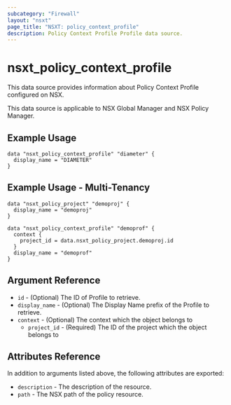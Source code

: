 ```yaml
---
subcategory: "Firewall"
layout: "nsxt"
page_title: "NSXT: policy_context_profile"
description: Policy Context Profile Profile data source.
---
```


# nsxt_policy_context_profile

This data source provides information about Policy Context Profile configured on NSX.

This data source is applicable to NSX Global Manager and NSX Policy Manager.

## Example Usage

```hcl
data "nsxt_policy_context_profile" "diameter" {
  display_name = "DIAMETER"
}
```

## Example Usage - Multi-Tenancy

```hcl
data "nsxt_policy_project" "demoproj" {
  display_name = "demoproj"
}

data "nsxt_policy_context_profile" "demoprof" {
  context {
    project_id = data.nsxt_policy_project.demoproj.id
  }
  display_name = "demoprof"
}
```

## Argument Reference

* `id` - (Optional) The ID of Profile to retrieve.
* `display_name` - (Optional) The Display Name prefix of the Profile to retrieve.
* `context` - (Optional) The context which the object belongs to
  * `project_id` - (Required) The ID of the project which the object belongs to

## Attributes Reference

In addition to arguments listed above, the following attributes are exported:

* `description` - The description of the resource.
* `path` - The NSX path of the policy resource.
